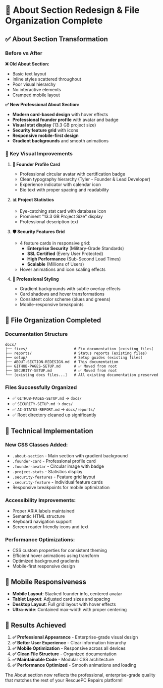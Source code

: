 # 🎨 About Section Redesign & File Organization Complete

## ✅ **About Section Transformation**

### **Before vs After**

**❌ Old About Section:**
- Basic text layout
- Inline styles scattered throughout
- Poor visual hierarchy
- No interactive elements
- Cramped mobile layout

**✅ New Professional About Section:**
- **Modern card-based design** with hover effects
- **Professional founder profile** with avatar and badge
- **Visual stat display** (13.3 GB project size)
- **Security feature grid** with icons
- **Responsive mobile-first design**
- **Gradient backgrounds** and smooth animations

### **🎯 Key Visual Improvements**

1. **👤 Founder Profile Card**
   - Professional circular avatar with certification badge
   - Clean typography hierarchy (Tyler - Founder & Lead Developer)
   - Experience indicator with calendar icon
   - Bio text with proper spacing and readability

2. **📊 Project Statistics**
   - Eye-catching stat card with database icon
   - Prominent "13.3 GB Project Size" display
   - Professional description text

3. **🛡️ Security Features Grid**
   - 4 feature cards in responsive grid:
     - **Enterprise Security** (Military-Grade Standards)
     - **SSL Certified** (Every User Protected)  
     - **High Performance** (Sub-Second Load Times)
     - **Scalable** (Millions of Users)
   - Hover animations and icon scaling effects

4. **🎨 Professional Styling**
   - Gradient backgrounds with subtle overlay effects
   - Card shadows and hover transformations
   - Consistent color scheme (blues and greens)
   - Mobile-responsive breakpoints

## 📁 **File Organization Completed**

### **Documentation Structure**
```
docs/
├── fixes/                     # Fix documentation (existing files)
├── reports/                   # Status reports (existing files)  
├── setup/                     # Setup guides (existing files)
├── ABOUT-SECTION-REDESIGN.md  # This documentation
├── GITHUB-PAGES-SETUP.md      # ✅ Moved from root
├── SECURITY-SETUP.md          # ✅ Moved from root
└── [existing docs files...]   # All existing documentation preserved
```

### **Files Successfully Organized**
- ✅ `GITHUB-PAGES-SETUP.md` → `docs/`
- ✅ `SECURITY-SETUP.md` → `docs/`
- ✅ `AI-STATUS-REPORT.md` → `docs/reports/`
- ✅ Root directory cleaned up significantly

## 🚀 **Technical Implementation**

### **New CSS Classes Added:**
- `.about-section` - Main section with gradient background
- `.founder-card` - Professional profile card
- `.founder-avatar` - Circular image with badge
- `.project-stats` - Statistics display
- `.security-features` - Feature grid layout
- `.security-feature` - Individual feature cards
- Responsive breakpoints for mobile optimization

### **Accessibility Improvements:**
- Proper ARIA labels maintained
- Semantic HTML structure
- Keyboard navigation support
- Screen reader friendly icons and text

### **Performance Optimizations:**
- CSS custom properties for consistent theming
- Efficient hover animations using transform
- Optimized background gradients
- Mobile-first responsive design

## 📱 **Mobile Responsiveness**

- **Mobile Layout**: Stacked founder info, centered avatar
- **Tablet Layout**: Adjusted card sizes and spacing
- **Desktop Layout**: Full grid layout with hover effects
- **Ultra-wide**: Contained max-width with proper centering

## 🎯 **Results Achieved**

1. **✅ Professional Appearance** - Enterprise-grade visual design
2. **✅ Better User Experience** - Clear information hierarchy  
3. **✅ Mobile Optimization** - Responsive across all devices
4. **✅ Clean File Structure** - Organized documentation
5. **✅ Maintainable Code** - Modular CSS architecture
6. **✅ Performance Optimized** - Smooth animations and loading

The About section now reflects the professional, enterprise-grade quality that matches the rest of your RescuePC Repairs platform! 